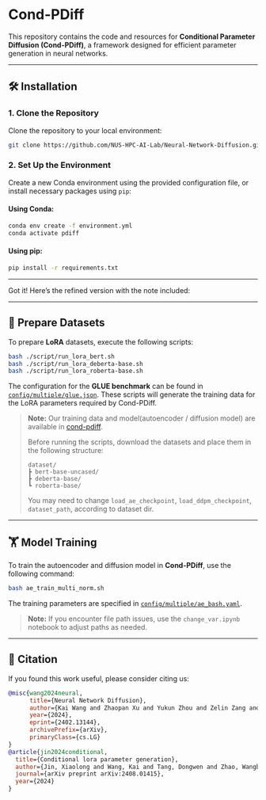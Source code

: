 # Cond-PDiff

This repository contains the code and resources for **Conditional Parameter Diffusion (Cond-PDiff)**, a framework designed for efficient parameter generation in neural networks.

---

## 🛠️ Installation

### 1. Clone the Repository

Clone the repository to your local environment:
```bash
git clone https://github.com/NUS-HPC-AI-Lab/Neural-Network-Diffusion.git
```

### 2. Set Up the Environment

Create a new Conda environment using the provided configuration file, or install necessary packages using `pip`:

#### Using Conda:
```bash
conda env create -f environment.yml
conda activate pdiff
```

#### Using pip:
```bash
pip install -r requirements.txt
```

---

Got it! Here’s the refined version with the note included:

---

## 📂 Prepare Datasets

To prepare **LoRA** datasets, execute the following scripts:

```bash
bash ./script/run_lora_bert.sh
bash ./script/run_lora_deberta-base.sh
bash ./script/run_lora_roberta-base.sh
```

The configuration for the **GLUE benchmark** can be found in [`config/multiple/glue.json`](). These scripts will generate the training data for the LoRA parameters required by Cond-PDiff.

> **Note:** 
> Our training data and model(autoencoder / diffusion model) are available in [cond-pdiff](https://purdue0-my.sharepoint.com/:f:/g/personal/jin509_purdue_edu/Eoig8tOYZuhGukKOjbVuJ7ABUHr0NFjQAbc7P2FgA23M9w?e=XGSMTQ).
> 
> Before running the scripts, download the datasets and place them in the following structure:
> ```plaintext
> dataset/
> ┣ bert-base-uncased/
> ┣ deberta-base/
> ┗ roberta-base/
> ```
> You may need to change `load_ae_checkpoint`, `load_ddpm_checkpoint`, `dataset_path`, according to dataset dir.

---

## 🏋️ Model Training

To train the autoencoder and diffusion model in **Cond-PDiff**, use the following command:
```bash
bash ae_train_multi_norm.sh
```

The training parameters are specified in [`config/multiple/ae_bash.yaml`](). 

> **Note:** If you encounter file path issues, use the `change_var.ipynb` notebook to adjust paths as needed.

---

## 📜 Citation

If you found this work useful, please consider citing us:

```bibtex
@misc{wang2024neural,
      title={Neural Network Diffusion}, 
      author={Kai Wang and Zhaopan Xu and Yukun Zhou and Zelin Zang and Trevor Darrell and Zhuang Liu and Yang You},
      year={2024},
      eprint={2402.13144},
      archivePrefix={arXiv},
      primaryClass={cs.LG}
}
@article{jin2024conditional,
  title={Conditional lora parameter generation},
  author={Jin, Xiaolong and Wang, Kai and Tang, Dongwen and Zhao, Wangbo and Zhou, Yukun and Tang, Junshu and You, Yang},
  journal={arXiv preprint arXiv:2408.01415},
  year={2024}
}
```